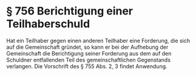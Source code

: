 # § 756 Berichtigung einer Teilhaberschuld
Hat ein Teilhaber gegen einen anderen Teilhaber eine Forderung, die sich auf die Gemeinschaft gründet, so kann er bei der Aufhebung der Gemeinschaft die Berichtigung seiner Forderung aus dem auf den Schuldner entfallenden Teil des gemeinschaftlichen Gegenstands verlangen. Die Vorschrift des § 755 Abs. 2, 3 findet Anwendung.